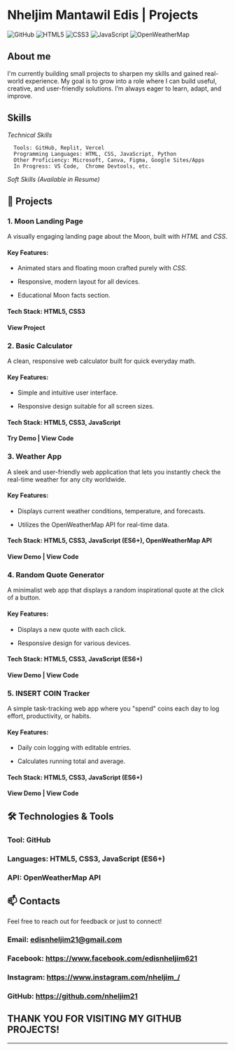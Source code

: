 
# Nheljim Mantawil Edis | Projects

![GitHub](https://img.shields.io/badge/GitHub-181717?style=flat&logo=github&logoColor=white)
![HTML5](https://img.shields.io/badge/HTML5-E34F26?style=flat&logo=html5&logoColor=white)
![CSS3](https://img.shields.io/badge/CSS3-1572B6?style=flat&logo=css3&logoColor=white)
![JavaScript](https://img.shields.io/badge/JavaScript-ES6+-F7DF1E?style=flat&logo=javascript&logoColor=black)
![OpenWeatherMap](https://img.shields.io/badge/OpenWeatherMap-API-orange)


## About me
I'm currently building small projects to sharpen my skills and gained real-world experience. My goal is to grow into a role where I can build useful, creative, and user-friendly solutions. I’m always eager to learn, adapt, and improve.


## Skills
*Technical Skills*
      
      Tools: GitHub, Replit, Vercel
      Programming Languages: HTML, CSS, JavaScript, Python
      Other Proficiency: Microsoft, Canva, Figma, Google Sites/Apps
      In Progress: VS Code,  Chrome Devtools, etc.

*Soft Skills*
      *(Available in Resume)*


## 🚀 Projects

### 1. Moon Landing Page
 A visually engaging landing page about the Moon, built with *HTML* and *CSS*.

 #### Key Features:

   * Animated stars and floating moon crafted purely with *CSS*.

   * Responsive, modern layout for all devices.

   * Educational Moon facts section.

 #### Tech Stack: HTML5, CSS3

 #### View Project


### 2. Basic Calculator
 A clean, responsive web calculator built for quick everyday math.

 #### Key Features:

   * Simple and intuitive user interface.

   * Responsive design suitable for all screen sizes.
 
 #### Tech Stack: HTML5, CSS3, JavaScript

 #### Try Demo | View Code


### 3. Weather App
 A sleek and user-friendly web application that lets you instantly check the real-time weather for any city worldwide.

 #### Key Features:

   * Displays current weather conditions, temperature, and forecasts.

   * Utilizes the OpenWeatherMap API for real-time data.

 #### Tech Stack: HTML5, CSS3, JavaScript (ES6+), OpenWeatherMap API

 #### View Demo | View Code


### 4. Random Quote Generator
 A minimalist web app that displays a random inspirational quote at the click of a button.

 #### Key Features:

   * Displays a new quote with each click.

   * Responsive design for various devices.

 #### Tech Stack: HTML5, CSS3, JavaScript (ES6+)

 #### View Demo | View Code

 
### 5. INSERT COIN Tracker
 A simple task-tracking web app where you "spend" coins each day to log effort, productivity, or habits.

 #### Key Features:

   * Daily coin logging with editable entries.

   * Calculates running total and average.

 #### Tech Stack: HTML5, CSS3, JavaScript (ES6+)

 #### View Demo | View Code




## 🛠️ Technologies & Tools
  
  ### Tool: GitHub
  ### Languages: HTML5, CSS3, JavaScript (ES6+)
  ### API: OpenWeatherMap API





## 📫 Contacts
 Feel free to reach out for feedback or just to connect!

 ### Email: edisnheljim21@gmail.com
 ### Facebook: https://www.facebook.com/edisnheljim621
 ### Instagram: https://www.instagram.com/nheljim_/
 ### GitHub: https://github.com/nheljim21




## THANK YOU FOR VISITING MY GITHUB PROJECTS!
---
